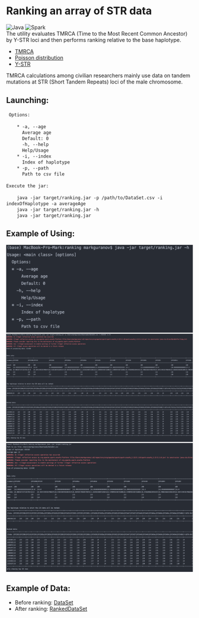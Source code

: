 # Ranking an array of STR data
![Java](https://img.shields.io/badge/-Java-0a0a0a?style=for-the-badge&logo=Java) ![Spark](https://img.shields.io/badge/-Apache&Spark-0a0a0a?style=for-the-badge&logo=Apache&Spark)
<br/>
The utility evaluates TMRCA (Time to the Most Recent Common Ancestor) by Y-STR loci and then performs ranking relative to the base haplotype.

* [TMRCA](https://en.wikipedia.org/wiki/Most_recent_common_ancestor)
* [Poisson distribution](https://en.wikipedia.org/wiki/Poisson_distribution)
* [Y-STR](https://en.wikipedia.org/wiki/Haplotype#Y-DNA_haplotypes_from_genealogical_DNA_tests)

TMRCA calculations among civilian researchers mainly use data on tandem mutations at STR (Short Tandem Repeats) loci of the male chromosome.




Launching:
---
     Options:

        * -a, --age
          Average age
          Default: 0
          -h, --help
          Help/Usage
        * -i, --index
          Index of haplotype
        * -p, --path
          Path to csv file

    Execute the jar:

        java -jar target/ranking.jar -p /path/to/DataSet.csv -i indexOfHaplotype -a averageAge
        java -jar target/ranking.jar -h
        java -jar target/ranking.jar

Example of Using:
---
![Exanple1](https://github.com/Mark1708/Ranking-STR-data/blob/master/assets/Exanple1.png?raw=true)
![Exanple2](https://github.com/Mark1708/Ranking-STR-data/blob/master/assets/Exanple2.png?raw=true)
![Exanple2](https://github.com/Mark1708/Ranking-STR-data/blob/master/assets/Exanple3.png?raw=true)

Example of Data:
---
* Before ranking: [DataSet](https://github.com/Mark1708/Ranking-STR-data/blob/master/assets/DataSet.csv)
* After ranking: [RankedDataSet](https://github.com/Mark1708/Ranking-STR-data/blob/master/assets/RankedData.csv)
